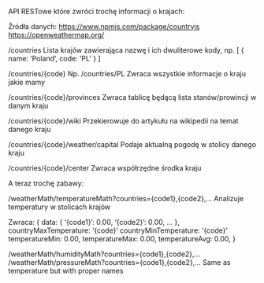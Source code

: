 API RESTowe które zwróci trochę informacji o krajach:

Źródła danych:
https://www.npmjs.com/package/countryjs
https://openweathermap.org/

/countries
Lista krajów zawierająca nazwę i ich dwuliterowe kody, np.
[
	{
		name: ‘Poland’,
		code: ‘PL’
}
]

/countries/{code}
Np. /countries/PL
Zwraca wszystkie informacje o kraju jakie mamy

/countries/{code}/provinces
Zwraca tablicę będącą lista stanów/prowincji w danym kraju

/countries/{code}/wiki
Przekierowuje do artykułu na wikipedii na temat danego kraju

/countries/{code}/weather/capital
Podaje aktualną pogodę w stolicy danego kraju

/countries/{code}/center
Zwraca współrzędne środka kraju

A teraz trochę zabawy:

/weatherMath/temperatureMath?countries={code1},{code2},...
Analizuje temperatury w stolicach krajów

Zwraca:
{
	data: {
		‘{code1}’: 0.00,
		‘{code2}’: 0.00,
		...
},
countryMaxTemperature: ‘{code}’
countryMinTemperature: ‘{code}’
temperatureMin: 0.00,
temperatureMax: 0.00,
temperatureAvg: 0.00,
}

/weatherMath/humidityMath?countries={code1},{code2},...
/weatherMath/pressureMath?countries={code1},{code2},...
Same as temperature but with proper names
